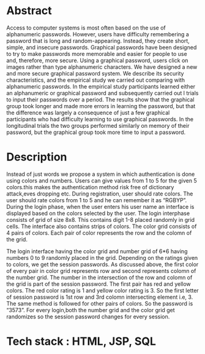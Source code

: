 # Abstract
Access to computer systems is most often based on the use of alphanumeric passwords. However, users have difficulty remembering a password that is long and random-appearing. Instead, they create short, simple, and insecure passwords. Graphical passwords have been designed to try to make passwords more memorable and easier for people to use and, therefore, more secure. Using a graphical password, users click on images rather than type alphanumeric characters. We have designed a new and more secure graphical password system. We describe its security characteristics, and the empirical study we carried out comparing with alphanumeric passwords. In the empirical study participants learned either an alphanumeric or graphical password and subsequently carried out l trials to input their passwords over a period. The results show that the graphical group took longer and made more errors in learning the password, but that the difference was largely a consequence of just a few graphical participants who had difficulty learning to use graphical passwords. In the longitudinal trials the two groups performed similarly on memory of their password, but the graphical group took more time to input a password.

# Description
Instead of just words we propose a system in which authentication is done using colors
and numbers. Users can give values from 1 to 5 for the given 5 colors.this
 makes the authentication method risk free
of dictionary attack,eves dropping etc.
During registration, user should rate colors. 
The user should rate colors from 1 to
5 and he can remember it as “RGBYP”. During the login phase, when the user enters his user name an interface is displayed
based on the colors selected by the user. 
The login interphase consists of grid of size
8x8. This contains digit 1-8 placed randomly in grid cells. The interface also contains
strips of colors. 
The color grid consists of 4 pairs of colors. Each pair of color represents
the row and the colomn of the grid.

The login interface having the color grid and number grid of 6*6 having numbers
0 to 9 randomly placed in the grid. Depending on the ratings given to colors, we get the
session passwords. As discussed above, the first color of every pair in color grid
represents row and second represents colomn of the number grid. The number in the
intersection of the row and colomn of the grid is part of the session password. The first
pair has red and yellow colors. The red color rating is 1 and yellow color rating is 3. So
the first letter of session password is 1st row and 3rd colomn intersecting element i.e, 3.
The same method is followed for other pairs of colors. So the password is “3573”. For
every login,both the number grid and the color grid get randomizes so the session
password changes for every session.

# Tech stack : HTML, JSP, SQL
